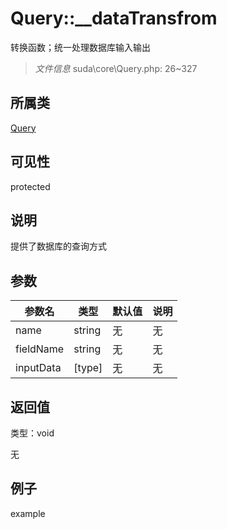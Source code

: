 # Query::__dataTransfrom

转换函数；统一处理数据库输入输出

> *文件信息* suda\core\Query.php: 26~327

## 所属类 

[Query](../Query.md)

## 可见性

 protected 

## 说明

提供了数据库的查询方式



## 参数


| 参数名 | 类型 | 默认值 | 说明 |
|--------|-----|-------|-------|
| name |  string | 无 | 无 |
| fieldName |  string | 无 | 无 |
| inputData |  [type] | 无 | 无 |



## 返回值

类型：void

无



## 例子

example